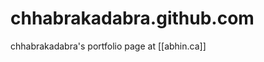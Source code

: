 chhabrakadabra.github.com
=========================

chhabrakadabra's portfolio page at [[abhin.ca]]
